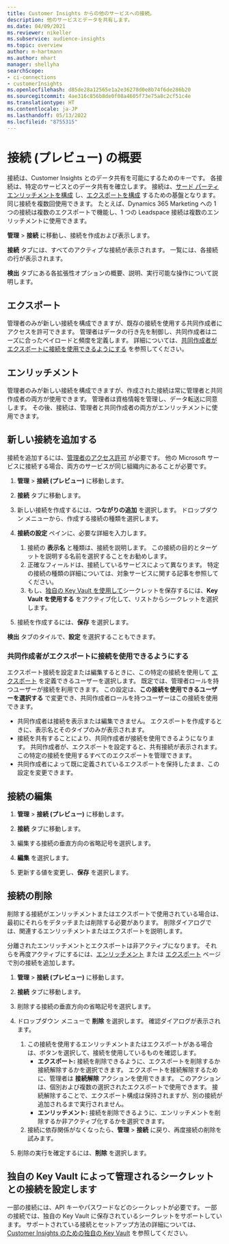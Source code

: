 ```yaml
---
title: Customer Insights からの他のサービスへの接続。
description: 他のサービスとデータを共有します。
ms.date: 04/09/2021
ms.reviewer: nikeller
ms.subservice: audience-insights
ms.topic: overview
author: m-hartmann
ms.author: mhart
manager: shellyha
searchScope:
- ci-connections
- customerInsights
ms.openlocfilehash: d85de28a12565e1a2e36278d0e8b74f6de286b20
ms.sourcegitcommit: 4ae316c856b8de0f08a4605f73e75a8c2cf51c4e
ms.translationtype: HT
ms.contentlocale: ja-JP
ms.lasthandoff: 05/13/2022
ms.locfileid: "8755315"
---
```

# <a name="connections-preview-overview"></a>接続 (プレビュー) の概要

接続は、Customer Insights とのデータ共有を可能にするためのキーです。 各接続は、特定のサービスとのデータ共有を確立します。 接続は、[サード パーティ エンリッチメントを構成](enrichment-hub.md) し、[エクスポートを構成](export-destinations.md) するための基盤となります。 同じ接続を複数回使用できます。 たとえば、Dynamics 365 Marketing への 1 つの接続は複数のエクスポートで機能し、1 つの Leadspace 接続は複数のエンリッチメントに使用できます。

**管理** > **接続** に移動し、接続を作成および表示します。

**接続** タブには、すべてのアクティブな接続が表示されます。 一覧には、各接続の行が表示されます。

**検出** タブにある各拡張性オプションの概要、説明、実行可能な操作について説明します。

## <a name="exports"></a>エクスポート

管理者のみが新しい接続を構成できますが、既存の接続を使用する共同作成者にアクセスを許可できます。 管理者はデータの行き先を制御し、共同作成者はニーズに合ったペイロードと頻度を定義します。 詳細については、[共同作成者がエクスポートに接続を使用できるようにする](#allow-contributors-to-use-a-connection-for-exports) を参照してください。

## <a name="enrichments"></a>エンリッチメント

管理者のみが新しい接続を構成できますが、作成された接続は常に管理者と共同作成者の両方が使用できます。 管理者は資格情報を管理し、データ転送に同意します。 その後、接続は、管理者と共同作成者の両方がエンリッチメントに使用できます。

## <a name="add-a-new-connection"></a>新しい接続を追加する

接続を追加するには、[管理者のアクセス許可](permissions.md) が必要です。 他の Microsoft サービスに接続する場合、両方のサービスが同じ組織内にあることが必要です。

1. **管理** > **接続 (プレビュー)** に移動します。

1. **接続** タブに移動します。

1. 新しい接続を作成するには、**つながりの追加** を選択します。 ドロップダウン メニューから、作成する接続の種類を選択します。

1. **接続の設定** ペインに、必要な詳細を入力します。
   1. 接続の **表示名** と種類は、接続を説明します。 この接続の目的とターゲットを説明する名前を選択することをお勧めします。
   1. 正確なフィールドは、接続しているサービスによって異なります。 特定の接続の種類の詳細については、対象サービスに関する記事を参照してください。
   1. もし、[独自の Key Vault を使用して](use-azure-key-vault.md)シークレットを保存するには、**Key Vault を使用する** をアクティブ化して、リストからシークレットを選択します。

1. 接続を作成するには、**保存** を選択します。

**検出** タブのタイルで、**設定** を選択することもできます。

### <a name="allow-contributors-to-use-a-connection-for-exports"></a>共同作成者がエクスポートに接続を使用できるようにする

エクスポート接続を設定または編集するときに、この特定の接続を使用して [エクスポート](export-destinations.md) を定義できるユーザーを選択します。 既定では、管理者ロールを持つユーザーが接続を利用できます。 この設定は、**この接続を使用できるユーザーを選択する** で変更でき、共同作成者ロールを持つユーザーはこの接続を使用できます。

- 共同作成者は接続を表示または編集できません。 エクスポートを作成するときに、表示名とそのタイプのみが表示されます。
- 接続を共有することにより、共同作成者が接続を使用できるようになります。 共同作成者が、エクスポートを設定すると、共有接続が表示されます。 この特定の接続を使用するすべてのエクスポートを管理できます。
- 共同作成者によって既に定義されているエクスポートを保持したまま、この設定を変更できます。

## <a name="edit-a-connection"></a>接続の編集

1. **管理** > **接続 (プレビュー)** に移動します。

1. **接続** タブに移動します。

1. 編集する接続の垂直方向の省略記号を選択します。

1. **編集** を選択します。

1. 更新する値を変更し、**保存** を選択します。

## <a name="remove-a-connection"></a>接続の削除

削除する接続がエンリッチメントまたはエクスポートで使用されている場合は、最初にそれらをデタッチまたは削除する必要があります。 削除ダイアログでは、関連するエンリッチメントまたはエクスポートを説明します。

分離されたエンリッチメントとエクスポートは非アクティブになります。 それらを再度アクティブにするには、[エンリッチメント](enrichment-hub.md) または [エクスポート](export-destinations.md) ページで別の接続を追加します。

1. **管理** > **接続 (プレビュー)** に移動します。

1. **接続** タブに移動します。

1. 削除する接続の垂直方向の省略記号を選択します。

1. ドロップダウン メニューで **削除** を選択します。 確認ダイアログが表示されます。

   1. この接続を使用するエンリッチメントまたはエクスポートがある場合は、ボタンを選択して、接続を使用しているものを確認します。
      - **エクスポート:** 接続を削除できるように、エクスポートを削除するか接続解除するかを選択できます。 エクスポートを接続解除するために、管理者は **接続解除** アクションを使用できます。 このアクションは、個別および複数の選択されたエクスポートで使用できます。 接続解除することで、エクスポート構成は保持されますが、別の接続が追加されるまで実行されません。
      - **エンリッチメント:** 接続を削除できるように、エンリッチメントを削除するか非アクティブ化するかを選択できます。
   1. 接続に依存関係がなくなったら、**管理** > **接続** に戻り、再度接続の削除を試みます。

1. 削除の実行を確定するには、**削除** を選択します。

## <a name="set-up-connections-with-secrets-managed-by-your-own-key-vault"></a>独自の Key Vault によって管理されるシークレットとの接続を設定します

一部の接続には、API キーやパスワードなどのシークレットが必要です。 一部の接続では、独自の Key Vault に保存されているシークレットをサポートしています。 サポートされている接続とセットアップ方法の詳細については、[Customer Insights のための独自の Key Vault](use-azure-key-vault.md) を参照してください。
